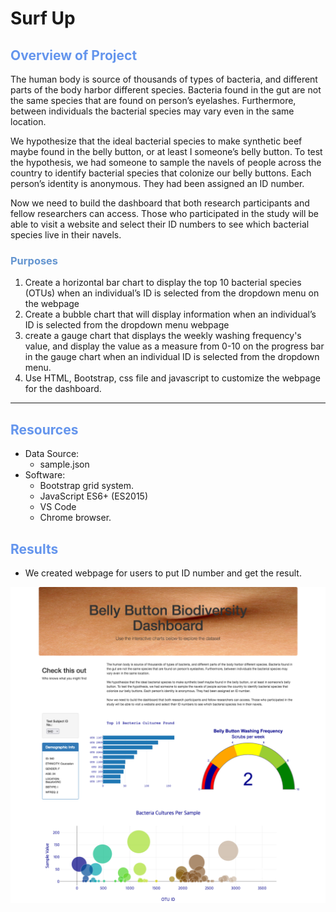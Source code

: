 
# Surf Up

## <font color=#6495ED>Overview of Project</font>
The human body is source of thousands of types of bacteria, and different parts of the body harbor different species. Bacteria found in the gut are not the same species that are found on person’s eyelashes. Furthermore, between individuals the bacterial species may vary even in the same location. 


We hypothesize that the ideal bacterial species to make synthetic beef maybe found in the belly button, or at least I someone’s belly button. To test the hypothesis, we had someone to sample the navels of people across the country to identify bacterial species that colonize our belly buttons. Each person’s identity is anonymous. They had been assigned an ID number. 

Now we need to build the dashboard that both research participants and fellow researchers can access. Those who participated in the study will be able to visit a website and select their ID numbers to see which bacterial species live in their navels. 


### <font color=#6495D>Purposes</font>

1. Create a horizontal bar chart to display the top 10 bacterial species (OTUs) when an individual’s ID is selected from the dropdown menu on the webpage
2. Create a bubble chart that will display information when an individual’s ID is selected from the dropdown menu webpage
3. create a gauge chart that displays the weekly washing frequency's value, and display the value as a measure from 0-10 on the progress bar in the gauge chart when an individual ID is selected from the dropdown menu.
4. Use HTML, Bootstrap, css file and javascript to customize the webpage for the dashboard.

---
## <font color=#6495ED>Resources</font>
* Data Source:
    * sample.json
* Software: 
    * Bootstrap grid system.
    * JavaScript ES6+ (ES2015)
    * VS Code
    * Chrome browser.


## <font color=#6495ED>Results</font>
-  We created webpage for users to put ID number and get the result.

!["Bellybutton_Biodiversity_snapshot"](https://github.com/NingYang2022/Belly_Button_Biodiversity/blob/main/Bellybutton%20Biodiversity_snapshot.png?raw=true)



